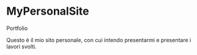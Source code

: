 # MyPersonalSite
Portfolio

Questo è il mio sito personale, con cui intendo presentarmi e presentare i lavori svolti. 
